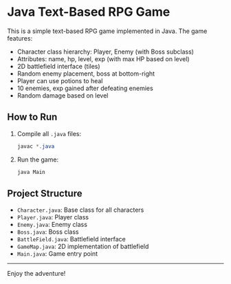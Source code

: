 # Java Text-Based RPG Game

This is a simple text-based RPG game implemented in Java. The game features:
- Character class hierarchy: Player, Enemy (with Boss subclass)
- Attributes: name, hp, level, exp (with max HP based on level)
- 2D battlefield interface (tiles)
- Random enemy placement, boss at bottom-right
- Player can use potions to heal
- 10 enemies, exp gained after defeating enemies
- Random damage based on level

## How to Run
1. Compile all `.java` files:
   ```powershell
   javac *.java
   ```
2. Run the game:
   ```powershell
   java Main
   ```

## Project Structure
- `Character.java`: Base class for all characters
- `Player.java`: Player class
- `Enemy.java`: Enemy class
- `Boss.java`: Boss class
- `BattleField.java`: Battlefield interface
- `GameMap.java`: 2D implementation of battlefield
- `Main.java`: Game entry point

---

Enjoy the adventure!
